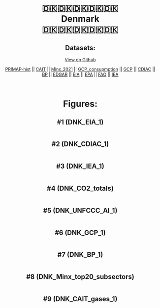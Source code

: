 
<center>
<h1 align="center">
🇩🇰🇩🇰🇩🇰🇩🇰🇩🇰
<br>
Denmark
<br>
🇩🇰🇩🇰🇩🇰🇩🇰🇩🇰
</h1>
<h2>Datasets:</h2>
<p><a href="https://github.com/dquintani/GreenhouseData/tree/master/country_data/DNK_Denmark/data">View on Github</a>
<br></p><p><a href="data/DNK_PRIMAP-hist.csv">PRIMAP-hist</a> || <a href="data/DNK_CAIT.csv">CAIT</a> || <a href="data/DNK_Minx_2021.csv">Minx_2021</a> || <a href="data/DNK_GCP_consupmption.csv">GCP_consupmption</a> || <a href="data/DNK_GCP.csv">GCP</a> || <a href="data/DNK_CDIAC.csv">CDIAC</a> || <a href="data/DNK_BP.csv">BP</a> || <a href="data/DNK_EDGAR.csv">EDGAR</a> || <a href="data/DNK_EIA.csv">EIA</a> || <a href="data/DNK_EPA.csv">EPA</a> || <a href="data/DNK_FAO.csv">FAO</a> || <a href="data/DNK_IEA.csv">IEA</a></p><p><br></p>
<h1>Figures:</h1><h2>#1 (DNK_EIA_1)</h2>
<p><img alt="" src="figures/DNK_EIA_1.png" /></p><h2>#2 (DNK_CDIAC_1)</h2>
<p><img alt="" src="figures/DNK_CDIAC_1.png" /></p><h2>#3 (DNK_IEA_1)</h2>
<p><img alt="" src="figures/DNK_IEA_1.png" /></p><h2>#4 (DNK_CO2_totals)</h2>
<p><img alt="" src="figures/DNK_CO2_totals.png" /></p><h2>#5 (DNK_UNFCCC_AI_1)</h2>
<p><img alt="" src="figures/DNK_UNFCCC_AI_1.png" /></p><h2>#6 (DNK_GCP_1)</h2>
<p><img alt="" src="figures/DNK_GCP_1.png" /></p><h2>#7 (DNK_BP_1)</h2>
<p><img alt="" src="figures/DNK_BP_1.png" /></p><h2>#8 (DNK_Minx_top20_subsectors)</h2>
<p><img alt="" src="figures/DNK_Minx_top20_subsectors.png" /></p><h2>#9 (DNK_CAIT_gases_1)</h2>
<p><img alt="" src="figures/DNK_CAIT_gases_1.png" /></p>